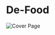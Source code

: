 # De-Food

![Cover Page](https://raw.githubusercontent.com/ihsanannashir/defood-app/master/assets/images/defood.png)
